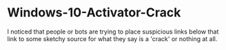 # Windows-10-Activator-Crack
I noticed that people or bots are trying to place suspicious links below that link to some sketchy source for what they say is a 'crack' or nothing at all.
